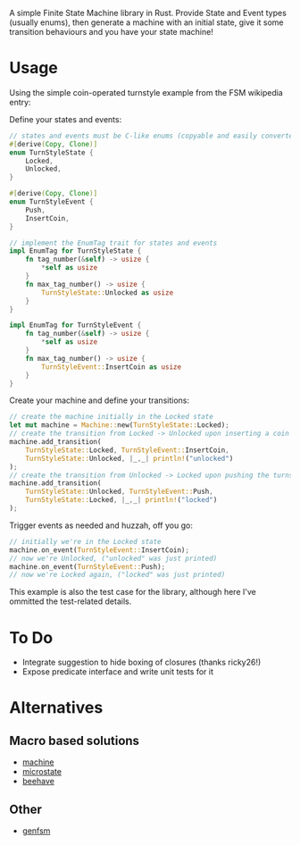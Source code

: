 
A simple Finite State Machine library in Rust. Provide State and Event types (usually enums), then generate a machine with an initial state, give it some transition behaviours and you have your state machine!

# Usage #

Using the simple coin-operated turnstyle example from the FSM wikipedia entry:

Define your states and events:
```rust
// states and events must be C-like enums (copyable and easily converted to primitives)
#[derive(Copy, Clone)]
enum TurnStyleState {
	Locked,
	Unlocked,
}

#[derive(Copy, Clone)]
enum TurnStyleEvent {
	Push,
	InsertCoin,
}

// implement the EnumTag trait for states and events
impl EnumTag for TurnStyleState {
	fn tag_number(&self) -> usize {
		*self as usize
	}
	fn max_tag_number() -> usize {
		TurnStyleState::Unlocked as usize
	}
}

impl EnumTag for TurnStyleEvent {
	fn tag_number(&self) -> usize {
		*self as usize
	}
	fn max_tag_number() -> usize {
		TurnStyleEvent::InsertCoin as usize
	}
}
```

Create your machine and define your transitions:
```rust
// create the machine initially in the Locked state
let mut machine = Machine::new(TurnStyleState::Locked);
// create the transition from Locked -> Unlocked upon inserting a coin
machine.add_transition(
	TurnStyleState::Locked, TurnStyleEvent::InsertCoin,
	TurnStyleState::Unlocked, |_,_| println!("unlocked")
);
// create the transition from Unlocked -> Locked upon pushing the turnstyle
machine.add_transition(
	TurnStyleState::Unlocked, TurnStyleEvent::Push,
	TurnStyleState::Locked, |_,_| println!("locked")
);
```

Trigger events as needed and huzzah, off you go:
```rust
// initially we're in the Locked state
machine.on_event(TurnStyleEvent::InsertCoin);
// now we're Unlocked, ("unlocked" was just printed)
machine.on_event(TurnStyleEvent::Push);
// now we're Locked again, ("locked" was just printed)
```

This example is also the test case for the library, although here I've ommitted the test-related details.

# To Do #

- Integrate suggestion to hide boxing of closures (thanks ricky26!)
- Expose predicate interface and write unit tests for it

# Alternatives #

## Macro based solutions ##
- [machine](https://crates.io/crates/machine)
- [microstate](https://crates.io/crates/microstate)
- [beehave](https://crates.io/crates/beehave)

## Other ##
- [genfsm](https://crates.io/crates/genfsm)

